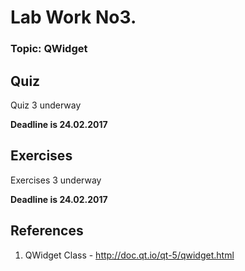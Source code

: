 # **Lab Work No3.**
### **Topic: QWidget**


## Quiz
Quiz 3 underway

**Deadline is 24.02.2017**

## Exercises
Exercises 3 underway

**Deadline is 24.02.2017**

## References
1. QWidget Class - http://doc.qt.io/qt-5/qwidget.html
